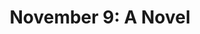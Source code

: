 ---
title: "November 9: A Novel"
isbn: "9781501110344"
image_path: "https://ecx.images-amazon.com/images/I/51o%2B6%2BVPUGL.jpg"
thumbnail_height: "500"
thumbnail_width: "321"
url: "https://www.amazon.com/November-9-Novel-Colleen-Hoover/dp/1501110349"
---